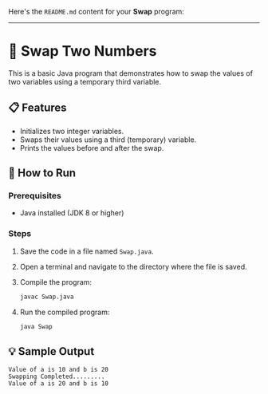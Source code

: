 Here's the `README.md` content for your **Swap** program:

---

# 🔄 Swap Two Numbers

This is a basic Java program that demonstrates how to swap the values of two variables using a temporary third variable.

## 📋 Features

* Initializes two integer variables.
* Swaps their values using a third (temporary) variable.
* Prints the values before and after the swap.

## 🚀 How to Run

### Prerequisites

* Java installed (JDK 8 or higher)

### Steps

1. Save the code in a file named `Swap.java`.
2. Open a terminal and navigate to the directory where the file is saved.
3. Compile the program:

   ```bash
   javac Swap.java
   ```
4. Run the compiled program:

   ```bash
   java Swap
   ```

## 💡 Sample Output

```
Value of a is 10 and b is 20
Swapping Completed.........
Value of a is 20 and b is 10
```

